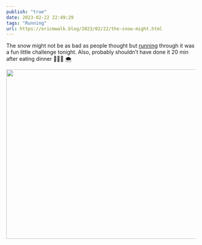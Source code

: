 ```yaml
---
publish: "true"
date: 2023-02-22 22:49:29
tags: "Running"
url: https://ericmwalk.blog/2023/02/22/the-snow-might.html
---
```


The snow might not be as bad as people thought but [running](http://www.strava.com/activities/8607370877) through it was a fun little challenge tonight. Also, probably shouldn’t have done it 20 min after eating dinner 🤷🏻‍♂️ 🌨️


<img src="uploads/2023/a1896b5762.jpg" width="600" height="450" alt="">